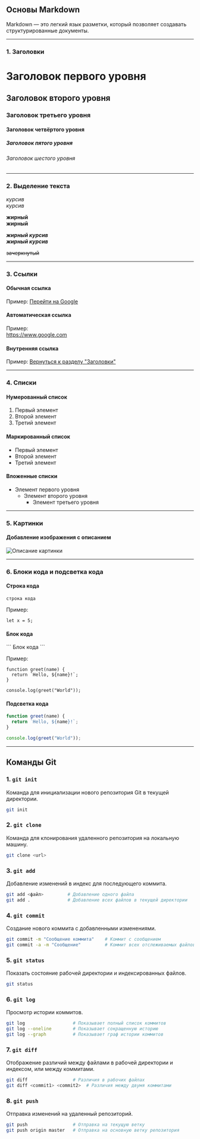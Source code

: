 ## Основы Markdown
Markdown — это легкий язык разметки, который позволяет создавать структурированные документы.  

---

### 1. Заголовки
# Заголовок первого уровня  
## Заголовок второго уровня  
### Заголовок третьего уровня  
#### Заголовок четвёртого уровня  
##### Заголовок пятого уровня  
###### Заголовок шестого уровня  

---

### 2. Выделение текста
*курсив*  
_курсив_  

**жирный**  
__жирный__  

***жирный курсив***  
___жирный курсив___  

~~зачеркнутый~~  

---

### 3. Ссылки

#### Обычная ссылка
Пример: [Перейти на Google](https://www.google.com)

#### Автоматическая ссылка
Пример:  
<https://www.google.com>

#### Внутренняя ссылка
Пример: [Вернуться к разделу "Заголовки"](#1-заголовки)

---

### 4. Списки

#### Нумерованный список
1. Первый элемент  
2. Второй элемент  
3. Третий элемент  

#### Маркированный список
- Первый элемент  
- Второй элемент  
- Третий элемент  

#### Вложенные списки
- Элемент первого уровня  
  - Элемент второго уровня  
    - Элемент третьего уровня  

---

### 5. Картинки

#### Добавление изображения с описанием
![Описание картинки](https://i.imgflip.com/58s68l.png?a482184 "Подсказка при наведении")

---

### 6. Блоки кода и подсветка кода

#### Строка кода

`строка кода`

Пример:

`let x = 5;`

#### Блок кода

\```
Блок кода
\```

Пример:

```
function greet(name) {
  return `Hello, ${name}!`;
}

console.log(greet("World"));
```

#### Подсветка кода

```js
function greet(name) {
  return `Hello, ${name}!`;
}

console.log(greet("World"));
```

---


## Команды Git

### 1. `git init`
Команда для инициализации нового репозитория Git в текущей директории.
```bash
git init
```

### 2. `git clone`
Команда для клонирования удаленного репозитория на локальную машину.
```bash
git clone <url>
```

### 3. `git add`
Добавление изменений в индекс для последующего коммита.
```bash
git add <файл>         # Добавление одного файла
git add .              # Добавление всех файлов в текущей директории
```

### 4. `git commit`
Создание нового коммита с добавленными изменениями.
```bash
git commit -m "Сообщение коммита"    # Коммит с сообщением
git commit -a -m "Сообщение"         # Коммит всех отслеживаемых файлов
```

### 5. `git status`
Показать состояние рабочей директории и индексированных файлов.
```bash
git status
```

### 6. `git log`
Просмотр истории коммитов.
```bash
git log                  # Показывает полный список коммитов
git log --oneline        # Показывает сокращенную историю
git log --graph          # Показывает граф истории коммитов
```

### 7. `git diff`
Отображение различий между файлами в рабочей директории и индексом, или между коммитами.
```bash
git diff                 # Различия в рабочих файлах
git diff <commit1> <commit2>  # Различия между двумя коммитами
```

### 8. `git push`
Отправка изменений на удаленный репозиторий.
```bash
git push                 # Отправка на текущую ветку
git push origin master   # Отправка на основную ветку репозитория
```
